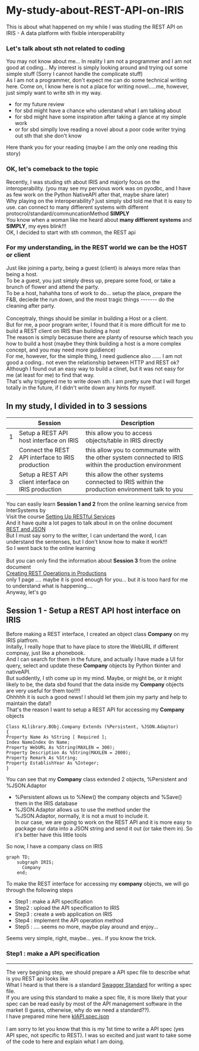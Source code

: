 # My-study-about-REST-API-on-IRIS
This is about what happened on my while I was studing the REST API on IRIS - A data platform with flxible interoperability 

### Let's talk about sth not related to coding
You may not know about me... In reality I am not a programmer and I am not good at coding... My interest is simply looking around and trying out some simple stuff (Sorry I cannot handle the complicate stuff) <br>
As I am not a programmer, don't expect me can do some technical writing here. Come on, I know here is not a place for writing novel.....me, however, just simply want to write sth in my way.
- for my future review
- for sbd might have a chance who uderstand what I am talking about
- for sbd might have some inspiration after taking a glance at my simple work
- or for sbd simplly love reading a novel about a poor code writer trying out sth that she don't know

Here thank you for your reading (maybe I am the only one reading this story)


### OK, let's comeback to the topic
Recently, I was studing sth about IRIS and majorly focus on the interoperability. (you may see my pervious work was on pyodbc, and I have as few work on the Python NativeAPI after that, maybe share later) <br>
Why playing on the interoperability? just simply sbd told me that it is easy to use. can connect to many diffierent systems with different protocrol/standard/communcationMethod <b>SIMPLY</b> <br> 
You know when a woman like me heard about <b>many diffierent systems</b> and <b>SIMPLY</b>, my eyes blink!!!<br>
OK, I decided to start with sth common, the REST api

### For my understanding, in the REST world we can be the HOST or client
Just like joining a party, being a guest (client) is always more relax than being a host. <br>
To be a guest, you just simply dress up, prepare some food, or take a brunch of flower and attend the party.<br>
To be a host, hahahha tons of work to do... setup the place, prepare the F&B, deciede the run down, and the most tragic things ------- do the cleaning after party.<br>
<br>
Conceptraly, things should be similar in building a Host or a client.<br>
But for me, a poor program writer, I found that it is more difficult for me to build a REST client on IRIS than building a host <br>
The reason is simply becasuse there are planty of resourse which teach you how to build a host (maybe they think building a host is a more complex concept, and you may need more guidience) <br>
For me, however, for the simple thing, I need gudience also ...... I am not good a coding.. not even the relationship between HTTP and REST ok?<br>
Although I found out an easy way to build a clinet, but it was not easy for me (at least for me) to find that way. <br>
That's why triggered me to write down sth. I am pretty sure that I will forget totally in the future, if I didn't write down any hints for myself.<br>

## In my study, I divided in to 3 sessions
| |Session|Description|
|---|---|---|
|1| Setup a REST API host interface on IRIS| this allow you to access objects/table in IRIS directly |
|2| Connect the REST API interface to IRIS production| this allow you to commumate with the other system connected to IRIS within the production environment|
|3| Setup a REST API client interface on IRIS production| this allow the other systems connected to IRIS within the production environment talk to you|

You can easliy learn **Session 1 and 2** from the online learning service from InterSystems by <br>
Visit the course [Setting Up RESTful Services](https://learning.intersystems.com/course/view.php?id=1298) <br>
And it have quite a lot pages to talk about in on the online document<br>
[REST and JSON](https://docs.intersystems.com/irislatest/csp/docbook/DocBook.UI.Page.cls?KEY=PAGE_rest_json)<br>
But I must say sorry to the writter, I can undertand the word, I can understand the sentenses, but I don't know how to make it work!!!<br>
So I went back to the online learning<br>
<br>
But you can only find the information about **Session 3** from the online document<br>
[Creating REST Operations in Productions](https://docs.intersystems.com/irislatest/csp/docbook/DocBook.UI.Page.cls?KEY=EREST_operation)<br>
only 1 page .... maybe it is good enough for you... but it is tooo hard for me to understand what is happening....<br>
Anyway, let's go 

## Session 1 - Setup a REST API host interface on IRIS
Before making a REST interface, I created an object class **Company** on my IRIS platfrom.<br>
Initally, I really hope that to have place to store the WebURL if different compnay, just like a phonebook.<br>
And I can search for them in the future, and actually I have made a UI for query, select and update these **Company** objects by Python tkinter and nativeAPI.<br>
But suddently, I sth come up in my mind. Maybe, or might be, or it might likely to be, the data sbd found that the data inside my **Company** objects are very useful for them too!!!!<br>
Ohhhhh it is such a good news! I should let them join my party and help to maintain the data!!<br>
That's the reason I want to setup a REST API for accessing my **Company** objects
```
Class KLlibrary.BObj.Company Extends (%Persistent, %JSON.Adaptor)
{
Property Name As %String [ Required ];
Index NameIndex On Name;
Property WebURL As %String(MAXLEN = 300);
Property Description As %String(MAXLEN = 2000);
Property Remark As %String;
Property EstablishYear As %Integer;
}
```
You can see that my **Company** class extended 2 objects, %Persistent and %JSON.Adaptor
- %Persistent allows us to %New() the company objects and %Save() them in the IRIS database
- %JSON.Adaptor allows us to use the method under the %JSON.Adaptor, normally, it is not a must to include it. <br>In our case, we are going to work on the REST API and it is more easy to package our data into a JSON string and send it out (or take them in). So it's better have this little tools

So now, I have a company class on IRIS
```mermaid
graph TD;
    subgraph IRIS;
      Company
    end;
```

To make the REST interface for accessing my **company** objects, we will go through the following steps
- Step1 : make a API specification
- Step2 : upload the API specification to IRIS
- Step3 : create a web application on IRIS
- Step4 : implement the API operation method
- Step5 : .... seems no more, maybe play around and enjoy...

Seems very simple, right, maybe... yes.. if you know the trick.<br>

### Step1 : make a API specification
--------------------
The very begining step, we should prepare a API spec file to describe what is you REST api looks like<br>
What I heard is that there is a standard [Swagger Standard](https://swagger.io/specification) for writing a spec file.<br>
If you are using this standard to make a spec file, it is more likely that your spec can be read easily by most of the API management software in the market (I guess, otherwise, why do we need a standard??).<br>
I have prepared mine here [klAPI.spec.json](https://github.com/ecelg/My-study-about-REST-API-on-IRIS/blob/main/klAPI.spec.json)<br>
<br>
I am sorry to let you know that this is my 1st time to write a API spec (yes API spec, not specific to REST). I was so excited and just want to take some of the code to here and explain what I am doing.<br>
